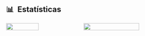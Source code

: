 ## 📊 &nbsp;Estatísticas

<div style="display: flex; flex-direction: row;">
  
  <img style="height: auto; width: 42%;" class="img" src="https://github-readme-stats.vercel.app/api/top-langs/?username=AHChaves&layout=compact&text_color=9f9f9f&title_color=FF6970&bg_color=00000000&hide=ShaderLab,HLSL,ASP.NET&)](https://github.com/AHChaves/github-readme-stats)"/>

  <img style= "height: auto; width: 55%;" class="img" src="https://github-readme-stats.vercel.app/api?username=AHChaves&hide=contribs,prs&show_icons=true&title_color=FF6970&text_color=9f9f9f&bg_color=00000000&icon_color=2BB0F0&hide_rank=true" />
            
  <a href="https://github.com/anuraghazra/github-readme-stats">            
</div>
<br>
